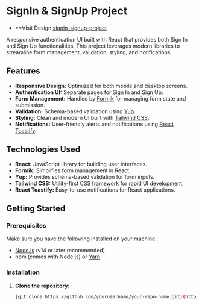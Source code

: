 # SignIn & SignUp Project
- **Visit Design [signin-signup-project](https://signin-signup.hasamuddinafzali.com.tr/)

A responsive authentication UI built with React that provides both Sign In and Sign Up functionalities. This project leverages modern libraries to streamline form management, validation, styling, and notifications.

## Features

- **Responsive Design:** Optimized for both mobile and desktop screens.
- **Authentication UI:** Separate pages for Sign In and Sign Up.
- **Form Management:** Handled by [Formik](https://formik.org/) for managing form state and submission.
- **Validation:** Schema-based validation using [Yup](https://github.com/jquense/yup).
- **Styling:** Clean and modern UI built with [Tailwind CSS](https://tailwindcss.com/).
- **Notifications:** User-friendly alerts and notifications using [React Toastify](https://fkhadra.github.io/react-toastify/introduction).

## Technologies Used

- **React:** JavaScript library for building user interfaces.
- **Formik:** Simplifies form management in React.
- **Yup:** Provides schema-based validation for form inputs.
- **Tailwind CSS:** Utility-first CSS framework for rapid UI development.
- **React Toastify:** Easy-to-use notifications for React applications.

## Getting Started

### Prerequisites

Make sure you have the following installed on your machine:

- [Node.js](https://nodejs.org/) (v14 or later recommended)
- npm (comes with Node.js) or [Yarn](https://yarnpkg.com/)

### Installation

1. **Clone the repository:**

   ```bash
   [git clone https://github.com/yourusername/your-repo-name.git](https://github.com/hasamuddinafz/react-signin-signup)
